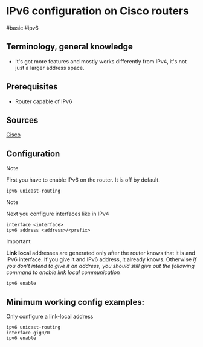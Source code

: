 # IPv6 configuration on Cisco routers
#basic #ipv6 

Terminology, general knowledge
---
- It's got more features and mostly works differently from IPv4, it's not just a larger address space.

Prerequisites
---
- Router capable of IPv6

Sources
---
[Cisco](https://www.cisco.com/c/en/us/td/docs/ios-xml/ios/ipv6_basic/configuration/xe-3s/ip6b-xe-3s-book/ip6-add-basic-conn-xe.html)

Configuration
---

> [!NOTE]  
> First you have to enable IPv6 on the router. It is off by default.


```
ipv6 unicast-routing
```

> [!NOTE]  
> Next you configure interfaces like in IPv4


```
interface <interface>
ipv6 address <address>/<prefix>
```

> [!IMPORTANT]  
> **Link local** addresses are generated only after the router knows that it is and IPv6 interface.
> If you give it and IPv6 address, it already knows. 
> Otherwise *if you don't intend to give it an address, you should still give out the following command to enable link local communication*

```
ipv6 enable
```

Minimum working config examples:
---
Only configure a link-local address
```
ipv6 unicast-routing
interface gig0/0
ipv6 enable
```
